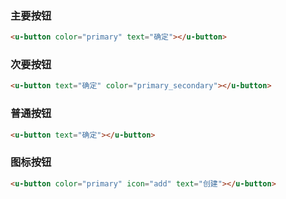 ### 主要按钮

``` html
<u-button color="primary" text="确定"></u-button>
```

### 次要按钮

``` html
<u-button text="确定" color="primary_secondary"></u-button>
```

### 普通按钮

``` html
<u-button text="确定"></u-button>
```

### 图标按钮

``` html
<u-button color="primary" icon="add" text="创建"></u-button>
```
